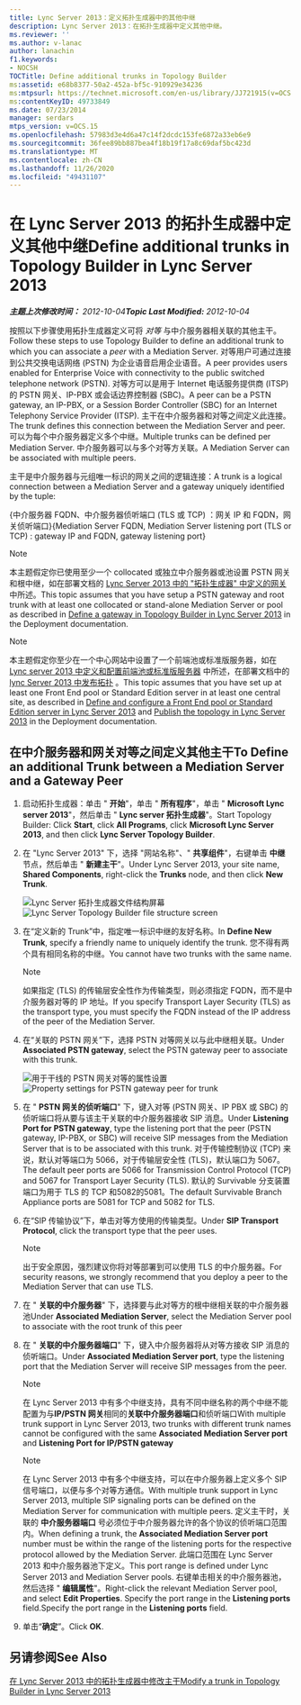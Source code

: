 ```yaml
---
title: Lync Server 2013：定义拓扑生成器中的其他中继
description: Lync Server 2013：在拓扑生成器中定义其他中继。
ms.reviewer: ''
ms.author: v-lanac
author: lanachin
f1.keywords:
- NOCSH
TOCTitle: Define additional trunks in Topology Builder
ms:assetid: e68b8377-50a2-452a-bf5c-910929e34236
ms:mtpsurl: https://technet.microsoft.com/en-us/library/JJ721915(v=OCS.15)
ms:contentKeyID: 49733849
ms.date: 07/23/2014
manager: serdars
mtps_version: v=OCS.15
ms.openlocfilehash: 57983d3e4d6a47c14f2dcdc153fe6872a33eb6e9
ms.sourcegitcommit: 36fee89bb887bea4f18b19f17a8c69daf5bc423d
ms.translationtype: MT
ms.contentlocale: zh-CN
ms.lasthandoff: 11/26/2020
ms.locfileid: "49431107"
---
```

# <a name="define-additional-trunks-in-topology-builder-in-lync-server-2013"></a><span data-ttu-id="3cedf-103">在 Lync Server 2013 的拓扑生成器中定义其他中继</span><span class="sxs-lookup"><span data-stu-id="3cedf-103">Define additional trunks in Topology Builder in Lync Server 2013</span></span>

<div data-xmlns="http://www.w3.org/1999/xhtml">

<div class="topic" data-xmlns="http://www.w3.org/1999/xhtml" data-msxsl="urn:schemas-microsoft-com:xslt" data-cs="https://msdn.microsoft.com/">

<div data-asp="https://msdn2.microsoft.com/asp">



</div>

<div id="mainSection">

<div id="mainBody"><span data-ttu-id="3cedf-104">

<span> </span></span><span class="sxs-lookup"><span data-stu-id="3cedf-104">

<span> </span></span></span>

<span data-ttu-id="3cedf-105">_**主题上次修改时间：** 2012-10-04_</span><span class="sxs-lookup"><span data-stu-id="3cedf-105">_**Topic Last Modified:** 2012-10-04_</span></span>

<span data-ttu-id="3cedf-106">按照以下步骤使用拓扑生成器定义可将 *对等* 与中介服务器相关联的其他主干。</span><span class="sxs-lookup"><span data-stu-id="3cedf-106">Follow these steps to use Topology Builder to define an additional trunk to which you can associate a *peer* with a Mediation Server.</span></span> <span data-ttu-id="3cedf-107">对等用户可通过连接到公共交换电话网络 (PSTN) 为企业语音启用企业语音。</span><span class="sxs-lookup"><span data-stu-id="3cedf-107">A peer provides users enabled for Enterprise Voice with connectivity to the public switched telephone network (PSTN).</span></span> <span data-ttu-id="3cedf-108">对等方可以是用于 Internet 电话服务提供商 (ITSP) 的 PSTN 网关、IP-PBX 或会话边界控制器 (SBC)。</span><span class="sxs-lookup"><span data-stu-id="3cedf-108">A peer can be a PSTN gateway, an IP-PBX, or a Session Border Controller (SBC) for an Internet Telephony Service Provider (ITSP).</span></span> <span data-ttu-id="3cedf-109">主干在中介服务器和对等之间定义此连接。</span><span class="sxs-lookup"><span data-stu-id="3cedf-109">The trunk defines this connection between the Mediation Server and peer.</span></span> <span data-ttu-id="3cedf-110">可以为每个中介服务器定义多个中继。</span><span class="sxs-lookup"><span data-stu-id="3cedf-110">Multiple trunks can be defined per Mediation Server.</span></span> <span data-ttu-id="3cedf-111">中介服务器可以与多个对等方关联。</span><span class="sxs-lookup"><span data-stu-id="3cedf-111">A Mediation Server can be associated with multiple peers.</span></span>

<span data-ttu-id="3cedf-112">主干是中介服务器与元组唯一标识的网关之间的逻辑连接：</span><span class="sxs-lookup"><span data-stu-id="3cedf-112">A trunk is a logical connection between a Mediation Server and a gateway uniquely identified by the tuple:</span></span>

<span data-ttu-id="3cedf-113">{中介服务器 FQDN、中介服务器侦听端口 (TLS 或 TCP) ：网关 IP 和 FQDN，网关侦听端口}</span><span class="sxs-lookup"><span data-stu-id="3cedf-113">{Mediation Server FQDN, Mediation Server listening port (TLS or TCP) : gateway IP and FQDN, gateway listening port}</span></span>

<div>


> [!NOTE]  
> <span data-ttu-id="3cedf-114">本主题假定你已使用至少一个 collocated 或独立中介服务器或池设置 PSTN 网关和根中继，如在部署文档的 <A href="lync-server-2013-define-a-gateway-in-topology-builder.md">Lync Server 2013 中的 "拓扑生成器" 中定义的网关</A> 中所述。</span><span class="sxs-lookup"><span data-stu-id="3cedf-114">This topic assumes that you have setup a PSTN gateway and root trunk with at least one collocated or stand-alone Mediation Server or pool as described in <A href="lync-server-2013-define-a-gateway-in-topology-builder.md">Define a gateway in Topology Builder in Lync Server 2013</A> in the Deployment documentation.</span></span>



</div>

<div>


> [!NOTE]  
> <span data-ttu-id="3cedf-115">本主题假定你至少在一个中心网站中设置了一个前端池或标准版服务器，如在 <A href="lync-server-2013-define-and-configure-a-front-end-pool-or-standard-edition-server.md">Lync server 2013 中定义和配置前端池或标准版服务器</A> 中所述，在部署文档中的 <A href="lync-server-2013-publish-the-topology.md">lync Server 2013 中发布拓扑</A> 。</span><span class="sxs-lookup"><span data-stu-id="3cedf-115">This topic assumes that you have set up at least one Front End pool or Standard Edition server in at least one central site, as described in <A href="lync-server-2013-define-and-configure-a-front-end-pool-or-standard-edition-server.md">Define and configure a Front End pool or Standard Edition server in Lync Server 2013</A> and <A href="lync-server-2013-publish-the-topology.md">Publish the topology in Lync Server 2013</A> in the Deployment documentation.</span></span>



</div>

<div>

## <a name="to-define-an-additional-trunk-between-a-mediation-server-and-a-gateway-peer"></a><span data-ttu-id="3cedf-116">在中介服务器和网关对等之间定义其他主干</span><span class="sxs-lookup"><span data-stu-id="3cedf-116">To Define an additional Trunk between a Mediation Server and a Gateway Peer</span></span>

1.  <span data-ttu-id="3cedf-117">启动拓扑生成器：单击 " **开始**"，单击 " **所有程序**"，单击 " **Microsoft Lync server 2013**"，然后单击 " **Lync server 拓扑生成器**"。</span><span class="sxs-lookup"><span data-stu-id="3cedf-117">Start Topology Builder: Click **Start**, click **All Programs**, click **Microsoft Lync Server 2013**, and then click **Lync Server Topology Builder**.</span></span>

2.  <span data-ttu-id="3cedf-118">在 "Lync Server 2013" 下，选择 "网站名称"、" **共享组件**"，右键单击 **中继** 节点，然后单击 " **新建主干**"。</span><span class="sxs-lookup"><span data-stu-id="3cedf-118">Under Lync Server 2013, your site name, **Shared Components**, right-click the **Trunks** node, and then click **New Trunk**.</span></span>
    
    <span data-ttu-id="3cedf-119">![Lync Server 拓扑生成器文件结构屏幕](images/JJ721915.90d5b349-aa1e-407a-87ed-fa112f478560(OCS.15).png "Lync Server 拓扑生成器文件结构屏幕")</span><span class="sxs-lookup"><span data-stu-id="3cedf-119">![Lync Server Topology Builder file structure screen](images/JJ721915.90d5b349-aa1e-407a-87ed-fa112f478560(OCS.15).png "Lync Server Topology Builder file structure screen")</span></span>

3.  <span data-ttu-id="3cedf-120">在“定义新的 Trunk”中，指定唯一标识中继的友好名称。</span><span class="sxs-lookup"><span data-stu-id="3cedf-120">In **Define New Trunk**, specify a friendly name to uniquely identify the trunk.</span></span> <span data-ttu-id="3cedf-121">您不得有两个具有相同名称的中继。</span><span class="sxs-lookup"><span data-stu-id="3cedf-121">You cannot have two trunks with the same name.</span></span>
    
    <div>
    

    > [!NOTE]  
    > <span data-ttu-id="3cedf-122">如果指定 (TLS) 的传输层安全性作为传输类型，则必须指定 FQDN，而不是中介服务器对等的 IP 地址。</span><span class="sxs-lookup"><span data-stu-id="3cedf-122">If you specify Transport Layer Security (TLS) as the transport type, you must specify the FQDN instead of the IP address of the peer of the Mediation Server.</span></span>

    
    </div>

4.  <span data-ttu-id="3cedf-123">在“关联的 PSTN 网关”下，选择 PSTN 对等网关以与此中继相关联。</span><span class="sxs-lookup"><span data-stu-id="3cedf-123">Under **Associated PSTN gateway**, select the PSTN gateway peer to associate with this trunk.</span></span>
    
    <span data-ttu-id="3cedf-124">![用于干线的 PSTN 网关对等的属性设置](images/JJ721915.7c3fe8ee-8f4c-4413-8462-8347228e61bb(OCS.15).png "用于干线的 PSTN 网关对等的属性设置")</span><span class="sxs-lookup"><span data-stu-id="3cedf-124">![Property settings for PSTN gateway peer for trunk](images/JJ721915.7c3fe8ee-8f4c-4413-8462-8347228e61bb(OCS.15).png "Property settings for PSTN gateway peer for trunk")</span></span>

5.  <span data-ttu-id="3cedf-125">在 " **PSTN 网关的侦听端口**" 下，键入对等 (PSTN 网关、IP PBX 或 SBC) 的侦听端口将从要与该主干关联的中介服务器接收 SIP 消息。</span><span class="sxs-lookup"><span data-stu-id="3cedf-125">Under **Listening Port for PSTN gateway**, type the listening port that the peer (PSTN gateway, IP-PBX, or SBC) will receive SIP messages from the Mediation Server that is to be associated with this trunk.</span></span> <span data-ttu-id="3cedf-126">对于传输控制协议 (TCP) 来说，默认对等端口为 5066，对于传输层安全性 (TLS)，默认端口为 5067。</span><span class="sxs-lookup"><span data-stu-id="3cedf-126">The default peer ports are 5066 for Transmission Control Protocol (TCP) and 5067 for Transport Layer Security (TLS).</span></span> <span data-ttu-id="3cedf-127">默认的 Survivable 分支装置端口为用于 TLS 的 TCP 和5082的5081。</span><span class="sxs-lookup"><span data-stu-id="3cedf-127">The default Survivable Branch Appliance ports are 5081 for TCP and 5082 for TLS.</span></span>

6.  <span data-ttu-id="3cedf-128">在“SIP 传输协议”下，单击对等方使用的传输类型。</span><span class="sxs-lookup"><span data-stu-id="3cedf-128">Under **SIP Transport Protocol**, click the transport type that the peer uses.</span></span>
    
    <div>
    

    > [!NOTE]  
    > <span data-ttu-id="3cedf-129">出于安全原因，强烈建议你将对等部署到可以使用 TLS 的中介服务器。</span><span class="sxs-lookup"><span data-stu-id="3cedf-129">For security reasons, we strongly recommend that you deploy a peer to the Mediation Server that can use TLS.</span></span>

    
    </div>

7.  <span data-ttu-id="3cedf-130">在 " **关联的中介服务器**" 下，选择要与此对等方的根中继相关联的中介服务器池</span><span class="sxs-lookup"><span data-stu-id="3cedf-130">Under **Associated Mediation Server**, select the Mediation Server pool to associate with the root trunk of this peer</span></span>

8.  <span data-ttu-id="3cedf-131">在 " **关联的中介服务器端口**" 下，键入中介服务器将从对等方接收 SIP 消息的侦听端口。</span><span class="sxs-lookup"><span data-stu-id="3cedf-131">Under **Associated Mediation Server port**, type the listening port that the Mediation Server will receive SIP messages from the peer.</span></span>
    
    <div>
    

    > [!NOTE]  
    > <span data-ttu-id="3cedf-132">在 Lync Server 2013 中有多个中继支持，具有不同中继名称的两个中继不能配置为与<STRONG>IP/PSTN 网关</STRONG>相同的<STRONG>关联中介服务器端口</STRONG>和侦听端口</span><span class="sxs-lookup"><span data-stu-id="3cedf-132">With multiple trunk support in Lync Server 2013, two trunks with different trunk names cannot be configured with the same <STRONG>Associated Mediation Server port</STRONG> and <STRONG>Listening Port for IP/PSTN gateway</STRONG></span></span>

    
    </div>
    
    <div>
    

    > [!NOTE]  
    > <span data-ttu-id="3cedf-133">在 Lync Server 2013 中有多个中继支持，可以在中介服务器上定义多个 SIP 信号端口，以便与多个对等方通信。</span><span class="sxs-lookup"><span data-stu-id="3cedf-133">With multiple trunk support in Lync Server 2013, multiple SIP signaling ports can be defined on the Mediation Server for communication with multiple peers.</span></span> <span data-ttu-id="3cedf-134">定义主干时，关联的 <STRONG>中介服务器端口</STRONG> 号必须位于中介服务器允许的各个协议的侦听端口范围内。</span><span class="sxs-lookup"><span data-stu-id="3cedf-134">When defining a trunk, the <STRONG>Associated Mediation Server port</STRONG> number must be within the range of the listening ports for the respective protocol allowed by the Mediation Server.</span></span> <span data-ttu-id="3cedf-135">此端口范围在 Lync Server 2013 和中介服务器池下定义。</span><span class="sxs-lookup"><span data-stu-id="3cedf-135">This port range is defined under Lync Server 2013 and Mediation Server pools.</span></span> <span data-ttu-id="3cedf-136">右键单击相关的中介服务器池，然后选择 " <STRONG>编辑属性</STRONG>"。</span><span class="sxs-lookup"><span data-stu-id="3cedf-136">Right-click the relevant Mediation Server pool, and select <STRONG>Edit Properties</STRONG>.</span></span> <span data-ttu-id="3cedf-137">Specify the port range in the <STRONG>Listening ports</STRONG> field.</span><span class="sxs-lookup"><span data-stu-id="3cedf-137">Specify the port range in the <STRONG>Listening ports</STRONG> field.</span></span>

    
    </div>

9.  <span data-ttu-id="3cedf-138">单击“**确定**”。</span><span class="sxs-lookup"><span data-stu-id="3cedf-138">Click **OK**.</span></span>

</div>

<div>

## <a name="see-also"></a><span data-ttu-id="3cedf-139">另请参阅</span><span class="sxs-lookup"><span data-stu-id="3cedf-139">See Also</span></span>


[<span data-ttu-id="3cedf-140">在 Lync Server 2013 中的拓扑生成器中修改主干</span><span class="sxs-lookup"><span data-stu-id="3cedf-140">Modify a trunk in Topology Builder in Lync Server 2013</span></span>](lync-server-2013-modify-a-trunk-in-topology-builder.md)  
  

<span data-ttu-id="3cedf-141"></div>

</div>

<span> </span>

</div>

</div>

</span><span class="sxs-lookup"><span data-stu-id="3cedf-141"></div>

</div>

<span> </span>

</div>

</div>

</span></span></div>

